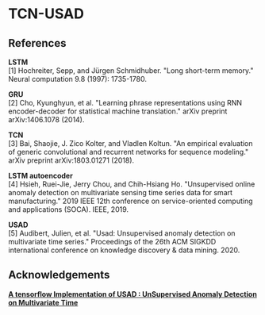# TCN-USAD

## References
**LSTM**<br>
[1] Hochreiter, Sepp, and Jürgen Schmidhuber. "Long short-term memory." Neural computation 9.8 (1997): 1735-1780.<br>

**GRU**<br>
[2] Cho, Kyunghyun, et al. "Learning phrase representations using RNN encoder-decoder for statistical machine translation." arXiv preprint arXiv:1406.1078 (2014).<br>

**TCN**<br>
[3] Bai, Shaojie, J. Zico Kolter, and Vladlen Koltun. "An empirical evaluation of generic convolutional and recurrent networks for sequence modeling." arXiv preprint arXiv:1803.01271 (2018).<br>

**LSTM autoencoder**<br>
[4] Hsieh, Ruei-Jie, Jerry Chou, and Chih-Hsiang Ho. "Unsupervised online anomaly detection on multivariate sensing time series data for smart manufacturing." 2019 IEEE 12th conference on service-oriented computing and applications (SOCA). IEEE, 2019.<br>

**USAD**<br>
[5] Audibert, Julien, et al. "Usad: Unsupervised anomaly detection on multivariate time series." Proceedings of the 26th ACM SIGKDD international conference on knowledge discovery & data mining. 2020.<br>

## Acknowledgements
**[A tensorflow Implementation of USAD : UnSupervised Anomaly Detection on Multivariate Time](https://github.com/GazeTheAbyss/USAD/tree/main) <br>**